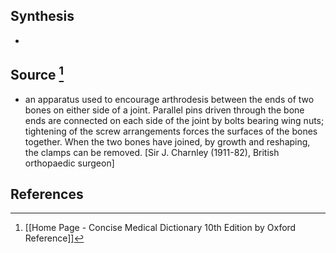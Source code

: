 ## Synthesis
- 
## Source [^1]
- an apparatus used to encourage arthrodesis between the ends of two bones on either side of a joint. Parallel pins driven through the bone ends are connected on each side of the joint by bolts bearing wing nuts; tightening of the screw arrangements forces the surfaces of the bones together. When the two bones have joined, by growth and reshaping, the clamps can be removed. \[Sir J. Charnley (1911-82), British orthopaedic surgeon]
## References

[^1]: [[Home Page - Concise Medical Dictionary 10th Edition by Oxford Reference]]